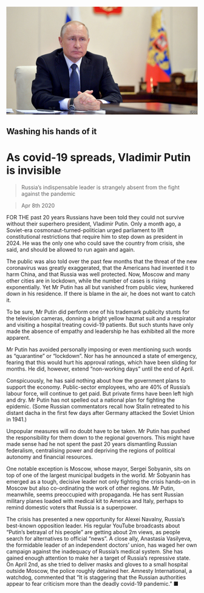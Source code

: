 ![](./images/20200411_EUP501.jpg)

## Washing his hands of it

# As covid-19 spreads, Vladimir Putin is invisible

> Russia’s indispensable leader is strangely absent from the fight against the pandemic

> Apr 8th 2020

FOR THE past 20 years Russians have been told they could not survive without their superhero president, Vladimir Putin. Only a month ago, a Soviet-era cosmonaut-turned-politician urged parliament to lift constitutional restrictions that require him to step down as president in 2024. He was the only one who could save the country from crisis, she said, and should be allowed to run again and again.

The public was also told over the past few months that the threat of the new coronavirus was greatly exaggerated, that the Americans had invented it to harm China, and that Russia was well protected. Now, Moscow and many other cities are in lockdown, while the number of cases is rising exponentially. Yet Mr Putin has all but vanished from public view, hunkered down in his residence. If there is blame in the air, he does not want to catch it.

To be sure, Mr Putin did perform one of his trademark publicity stunts for the television cameras, donning a bright yellow hazmat suit and a respirator and visiting a hospital treating covid-19 patients. But such stunts have only made the absence of empathy and leadership he has exhibited all the more apparent.

Mr Putin has avoided personally imposing or even mentioning such words as “quarantine” or “lockdown”. Nor has he announced a state of emergency, fearing that this would hurt his approval ratings, which have been sliding for months. He did, however, extend “non-working days” until the end of April.

Conspicuously, he has said nothing about how the government plans to support the economy. Public-sector employees, who are 40% of Russia’s labour force, will continue to get paid. But private firms have been left high and dry. Mr Putin has not spelled out a national plan for fighting the epidemic. (Some Russian commentators recall how Stalin retreated to his distant dacha in the first few days after Germany attacked the Soviet Union in 1941.)

Unpopular measures will no doubt have to be taken. Mr Putin has pushed the responsibility for them down to the regional governors. This might have made sense had he not spent the past 20 years dismantling Russian federalism, centralising power and depriving the regions of political autonomy and financial resources.

One notable exception is Moscow, whose mayor, Sergei Sobyanin, sits on top of one of the largest municipal budgets in the world. Mr Sobyanin has emerged as a tough, decisive leader not only fighting the crisis hands-on in Moscow but also co-ordinating the work of other regions. Mr Putin, meanwhile, seems preoccupied with propaganda. He has sent Russian military planes loaded with medical kit to America and Italy, perhaps to remind domestic voters that Russia is a superpower.

The crisis has presented a new opportunity for Alexei Navalny, Russia’s best-known opposition leader. His regular YouTube broadcasts about “Putin’s betrayal of his people” are getting about 2m views, as people search for alternatives to official “news”. A close ally, Anastasia Vasilyeva, the formidable leader of an independent doctors’ union, has waged her own campaign against the inadequacy of Russia’s medical system. She has gained enough attention to make her a target of Russia’s repressive state. On April 2nd, as she tried to deliver masks and gloves to a small hospital outside Moscow, the police roughly detained her. Amnesty International, a watchdog, commented that “It is staggering that the Russian authorities appear to fear criticism more than the deadly covid-19 pandemic.” ■